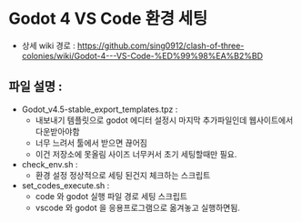 # Godot 4 VS Code 환경 세팅
- 상세 wiki 경로 : https://github.com/sing0912/clash-of-three-colonies/wiki/Godot-4---VS-Code-%ED%99%98%EA%B2%BD

## 파일 설명 : 
- Godot_v4.5-stable_export_templates.tpz : 
    - 내보내기 템플릿으로 godot 에디터 설정시 마지막 추가파일인데 웹사이트에서 다운받아야함 
    - 너무 느려서 툴에서 받으면 끊어짐
    - 이건 저장소에 못올림 사이즈 너무커서 초기 세팅할때만 필요.
- check_env.sh : 
    - 환경 설정 정상적으로 세팅 된건지 체크하는 스크립트 
- set_codes_execute.sh : 
    - code 와 godot 실행 파일 경로 세팅 스크립트
    - vscode 와 godot 을 응용프로그램으로 옮겨놓고 실행하면됨. 
